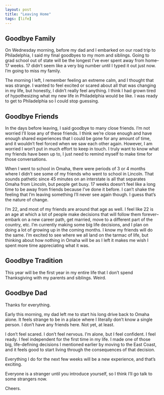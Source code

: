 ```yaml
---
layout: post
title: "Leaving Home"
tags: [life]
---
```


## Goodbye Family

On Wednesday morning, before my dad and I embarked on our road trip to Philadelphia, I said my final goodbyes to my mom and siblings. Going to grad school out of state will be the longest I’ve ever spent away from home–17 weeks. 17 didn’t seem like a very big number until I typed it out just now. I’m going to miss my family.

The morning I left, I remember feeling an extreme calm, and I thought that was strange. I wanted to feel excited or scared about all that was changing in my life, but honestly, I didn’t really feel anything. I think I had grown tired of hypothesizing what my new life in Philadelphia would be like. I was ready to get to Philadelphia so I could stop guessing.

## Goodbye Friends

In the days before leaving, I said goodbye to many close friends. I’m not worried I’ll lose any of these friends. I think we’re close enough and have enough shared experiences that I could be gone for any amount of time, and it wouldn’t feel forced when we saw each other again. However, I am worried I won’t put in much effort to keep in touch. I truly want to know what my friends have been up to, I just need to remind myself to make time for those conversations.

When I went to school in Omaha, there were periods of 3 or 4 months where I didn’t see some of my friends who went to school in Lincoln. That sounds pathetic since 45 minutes on an interstate is all that separates Omaha from Lincoln, but people get busy. 17 weeks doesn’t feel like a long time to be away from friends because I’ve done it before. I can’t shake the feeling that I’m leaving something I’ll never see again though. I guess that’s the nature of change.

I’m 22, and most of my friends are around that age as well. I feel like 22 is an age at which a lot of people make decisions that will follow them forever–embark on a new career path, get married, move to a different part of the country, etc. I’m currently making some big life decisions, and I plan on doing a lot of growing up in the coming months. I know my friends will do the same. I’m excited to see where we all land on the tarmac of life, but thinking about how nothing in Omaha will be as I left it makes me wish I spent more time appreciating what it was.

## Goodbye Tradition

This year will be the first year in my entire life that I don’t spend Thanksgiving with my parents and siblings. Weird.

## Goodbye Dad

Thanks for everything.

Early this morning, my dad left me to start his long drive back to Omaha alone. It feels strange to be in a place where I literally don’t know a single person. I don’t have any friends here. Not yet, at least.

I don’t feel scared. I don’t feel nervous. I’m alone, but I feel confident. I feel ready. I feel independent for the first time in my life. I made one of those big, life-defining decisions I mentioned earlier by moving to the East Coast, and it feels good to start living through the consequences of that decision.

Everything I do for the next few weeks will be a new experience, and that’s exciting.

Everyone is a stranger until you introduce yourself, so I think I’ll go talk to some strangers now.

Cheers.
